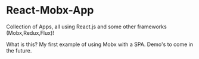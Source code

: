 # React-Mobx-App
Collection of Apps, all using React.js and some other frameworks (Mobx,Redux,Flux)!  

What is this?
My first example of using Mobx with a SPA.
Demo's to come in the future. 


